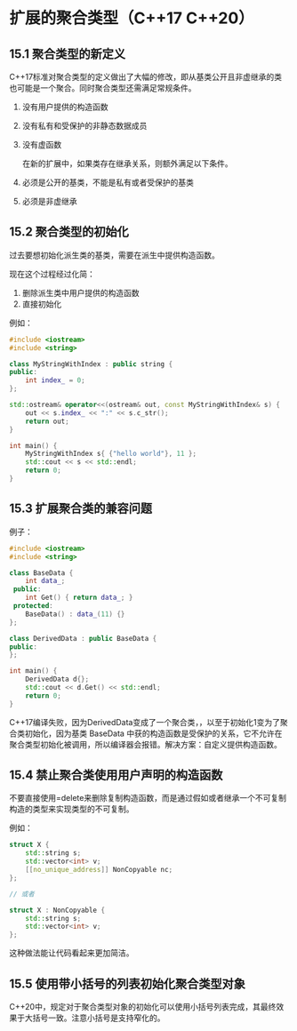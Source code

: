 # 扩展的聚合类型（C++17  C++20）

## 15.1 聚合类型的新定义

C++17标准对聚合类型的定义做出了大幅的修改，即从基类公开且非虚继承的类也可能是一个聚合。同时聚合类型还需满足常规条件。

1. 没有用户提供的构造函数

2. 没有私有和受保护的非静态数据成员

3. 没有虚函数

   在新的扩展中，如果类存在继承关系，则额外满足以下条件。

4. 必须是公开的基类，不能是私有或者受保护的基类

5. 必须是非虚继承

## 15.2 聚合类型的初始化

过去要想初始化派生类的基类，需要在派生中提供构造函数。

现在这个过程经过化简：

1. 删除派生类中用户提供的构造函数
2. 直接初始化

例如：

```c++
#include <iostream>
#include <string>

class MyStringWithIndex : public string {
public:
    int index_ = 0;
};

std::ostream& operator<<(ostream& out, const MyStringWithIndex& s) {
	out << s.index_ << ":" << s.c_str();
    return out;
}

int main() {
    MyStringWithIndex s{ {"hello world"}, 11 };
    std::cout << s << std::endl;
    return 0;
}
```

## 15.3 扩展聚合类的兼容问题

例子：

```c++
#include <iostream>
#include <string>

class BaseData {
	int data_;
 public:
    int Get() { return data_; }
 protected:
    BaseData() : data_(11) {}
};

class DerivedData : public BaseData {
public:
};

int main() {
	DerivedData d{};
    std::cout << d.Get() << std::endl;
    return 0;
}
```

C++17编译失败，因为DerivedData变成了一个聚合类，，以至于初始化1变为了聚合类初始化，因为基类 BaseData 中获的构造函数是受保护的关系，它不允许在聚合类型初始化被调用，所以编译器会报错。解决方案：自定义提供构造函数。

## 15.4 禁止聚合类使用用户声明的构造函数

不要直接使用=delete来删除复制构造函数，而是通过假如或者继承一个不可复制构造的类型来实现类型的不可复制。

例如：

```c++
struct X {
    std::string s;
    std::vector<int> v;
    [[no_unique_address]] NonCopyable nc;
};

// 或者

struct X : NonCopyable {
    std::string s;
    std::vector<int> v;
};
```

这种做法能让代码看起来更加简洁。

##  15.5 使用带小括号的列表初始化聚合类型对象

C++20中，规定对于聚合类型对象的初始化可以使用小括号列表完成，其最终效果于大括号一致。注意小括号是支持窄化的。